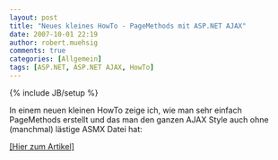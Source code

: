 ```yaml
---
layout: post
title: "Neues kleines HowTo - PageMethods mit ASP.NET AJAX"
date: 2007-10-01 22:19
author: robert.muehsig
comments: true
categories: [Allgemein]
tags: [ASP.NET, ASP.NET AJAX, HowTo]
---
```

{% include JB/setup %}
<p>In einem neuen kleinen HowTo zeige ich, wie man sehr einfach PageMethods erstellt und das man den ganzen AJAX Style auch ohne (manchmal) lästige ASMX Datei hat: </p> <p><a href="{{BASE_PATH}}/artikel/howto-microsoft-aspnet-ajax-pagemethods-webmethoden-aufrufen-ohne-asmx-datein/">[Hier zum Artikel]</a></p>

